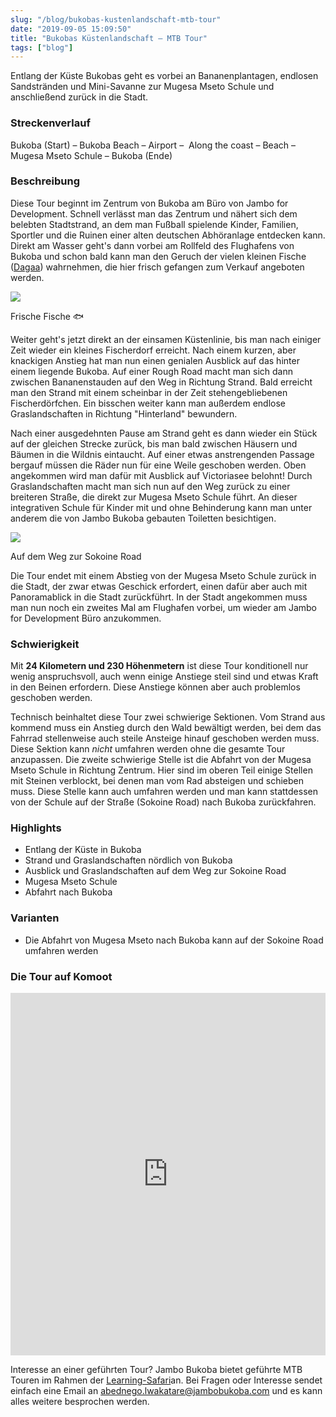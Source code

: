 ```yaml
---
slug: "/blog/bukobas-kustenlandschaft-mtb-tour"
date: "2019-09-05 15:09:50"
title: "Bukobas Küstenlandschaft – MTB Tour"
tags: ["blog"]
---
```


Entlang der Küste Bukobas geht es vorbei an Bananenplantagen, endlosen Sandstränden und Mini-Savanne zur Mugesa Mseto Schule und anschließend zurück in die Stadt.

### Streckenverlauf

Bukoba (Start) – Bukoba Beach – Airport –  Along the coast – Beach – Mugesa Mseto Schule – Bukoba (Ende)

### Beschreibung

Diese Tour beginnt im Zentrum von Bukoba am Büro von Jambo for Development. Schnell verlässt man das Zentrum und nähert sich dem belebten Stadtstrand, an dem man Fußball spielende Kinder, Familien, Sportler und die Ruinen einer alten deutschen Abhöranlage entdecken kann. Direkt am Wasser geht's dann vorbei am Rollfeld des Flughafens von Bukoba und schon bald kann man den Geruch der vielen kleinen Fische ([Dagaa](https://securefisheries.org/news/dagaa-tiny-fish-major-impact)) wahrnehmen, die hier frisch gefangen zum Verkauf angeboten werden.

![](/content/images/2019/09/IMG_2091.jpeg)

Frische Fische 🐟

Weiter geht's jetzt direkt an der einsamen Küstenlinie, bis man nach einiger Zeit wieder ein kleines Fischerdorf erreicht. Nach einem kurzen, aber knackigen Anstieg hat man nun einen genialen Ausblick auf das hinter einem liegende Bukoba. Auf einer Rough Road macht man sich dann zwischen Bananenstauden auf den Weg in Richtung Strand. Bald erreicht man den Strand mit einem scheinbar in der Zeit stehengebliebenen Fischerdörfchen. Ein bisschen weiter kann man außerdem endlose Graslandschaften in Richtung "Hinterland" bewundern.

Nach einer ausgedehnten Pause am Strand geht es dann wieder ein Stück auf der gleichen Strecke zurück, bis man bald zwischen Häusern und Bäumen in die Wildnis eintaucht. Auf einer etwas anstrengenden Passage bergauf müssen die Räder nun für eine Weile geschoben werden. Oben angekommen wird man dafür mit Ausblick auf Victoriasee belohnt! Durch Graslandschaften macht man sich nun auf den Weg zurück zu einer breiteren Straße, die direkt zur Mugesa Mseto Schule führt. An dieser integrativen Schule für Kinder mit und ohne Behinderung kann man unter anderem die von Jambo Bukoba gebauten Toiletten besichtigen.

![](/content/images/2019/09/A3FFE405-3383-4B09-8B5C-ADC88FA03692_image-2.jpeg)

Auf dem Weg zur Sokoine Road

Die Tour endet mit einem Abstieg von der Mugesa Mseto Schule zurück in die Stadt, der zwar etwas Geschick erfordert, einen dafür aber auch mit Panoramablick in die Stadt zurückführt. In der Stadt angekommen muss man nun noch ein zweites Mal am Flughafen vorbei, um wieder am Jambo for Development Büro anzukommen.

### Schwierigkeit

Mit **24 Kilometern und 230 Höhenmetern** ist diese Tour konditionell nur wenig anspruchsvoll, auch wenn einige Anstiege steil sind und etwas Kraft in den Beinen erfordern. Diese Anstiege können aber auch problemlos geschoben werden.

Technisch beinhaltet diese Tour zwei schwierige Sektionen. Vom Strand aus kommend muss ein Anstieg durch den Wald bewältigt werden, bei dem das Fahrrad stellenweise auch steile Ansteige hinauf geschoben werden muss. Diese Sektion kann _nicht_ umfahren werden ohne die gesamte Tour anzupassen. Die zweite schwierige Stelle ist die Abfahrt von der Mugesa Mseto Schule in Richtung Zentrum. Hier sind im oberen Teil einige Stellen mit Steinen verblockt, bei denen man vom Rad absteigen und schieben muss. Diese Stelle kann auch umfahren werden und man kann stattdessen von der Schule auf der Straße (Sokoine Road) nach Bukoba zurückfahren.

### Highlights

- Entlang der Küste in Bukoba
- Strand und Graslandschaften nördlich von Bukoba
- Ausblick und Graslandschaften auf dem Weg zur Sokoine Road
- Mugesa Mseto Schule
- Abfahrt nach Bukoba

### Varianten

- Die Abfahrt von Mugesa Mseto nach Bukoba kann auf der Sokoine Road umfahren werden

### Die Tour auf Komoot

<iframe src="https://www.komoot.de/tour/91846864/embed?profile=1" width="100%" height="580" frameborder="0" scrolling="no"></iframe>

Interesse an einer geführten Tour? Jambo Bukoba bietet geführte MTB Touren im Rahmen der [Learning-Safari](https://www.jambobukoba.com/reisen-und-lernen/)an. Bei Fragen oder Interesse sendet einfach eine Email an [abednego.lwakatare@jambobukoba.com](mailto:abednego.lwakatare@jambobukoba.com) und es kann alles weitere besprochen werden.
